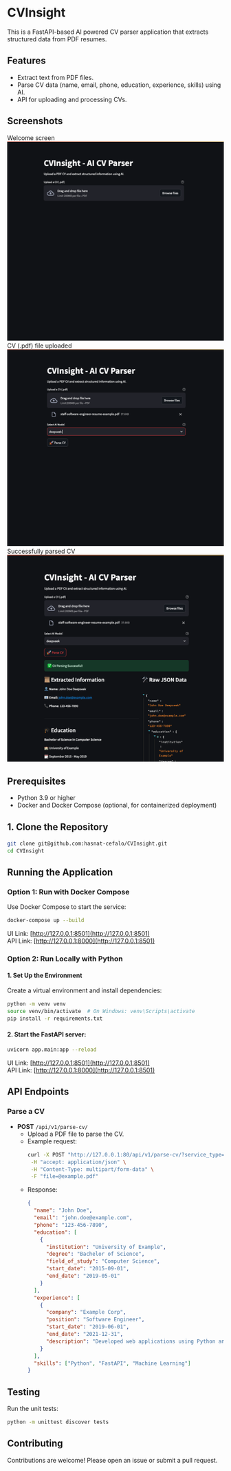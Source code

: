 # CVInsight

This is a FastAPI-based AI powered CV parser application that extracts structured data from PDF resumes.

## Features
- Extract text from PDF files.
- Parse CV data (name, email, phone, education, experience, skills) using AI.
- API for uploading and processing CVs.

## Screenshots
Welcome screen
![](/media/images/screen-1.png "Welcome screen")
CV (.pdf) file uploaded
![](/media/images/screen-2.png "CV (.pdf) file uploaded")
Successfully parsed CV
![](/media/images/screen-3.png "Successfully parsed CV")

## Prerequisites
- Python 3.9 or higher
- Docker and Docker Compose (optional, for containerized deployment)


## 1. Clone the Repository
```bash
git clone git@github.com:hasnat-cefalo/CVInsight.git
cd CVInsight
```

## Running the Application

### Option 1: Run with **Docker Compose**
Use Docker Compose to start the service:
```bash
docker-compose up --build
```
UI Link: [http://127.0.0.1:8501](http://127.0.0.1:8501) <br>
API Link: [http://127.0.0.1:8000](http://127.0.0.1:8501)

### Option 2: Run Locally with Python
#### 1. Set Up the Environment
Create a virtual environment and install dependencies:
```bash
python -m venv venv
source venv/bin/activate  # On Windows: venv\Scripts\activate
pip install -r requirements.txt
```
#### 2. Start the FastAPI server:
```bash
uvicorn app.main:app --reload
```
UI Link: [http://127.0.0.1:8501](http://127.0.0.1:8501) <br>
API Link: [http://127.0.0.1:8000](http://127.0.0.1:8501)


## API Endpoints

### Parse a CV
- **POST** `/api/v1/parse-cv/`
  - Upload a PDF file to parse the CV.
  - Example request:
    ```bash
    curl -X POST "http://127.0.0.1:80/api/v1/parse-cv/?service_type=nlp" \
     -H "accept: application/json" \
     -H "Content-Type: multipart/form-data" \
     -F "file=@example.pdf"
    ```
  - Response:
    ```json
    {
      "name": "John Doe",
      "email": "john.doe@example.com",
      "phone": "123-456-7890",
      "education": [
        {
          "institution": "University of Example",
          "degree": "Bachelor of Science",
          "field_of_study": "Computer Science",
          "start_date": "2015-09-01",
          "end_date": "2019-05-01"
        }
      ],
      "experience": [
        {
          "company": "Example Corp",
          "position": "Software Engineer",
          "start_date": "2019-06-01",
          "end_date": "2021-12-31",
          "description": "Developed web applications using Python and FastAPI."
        }
      ],
      "skills": ["Python", "FastAPI", "Machine Learning"]
    }
    ```

## Testing
Run the unit tests:
```bash
python -m unittest discover tests
```

## Contributing
Contributions are welcome! Please open an issue or submit a pull request.
